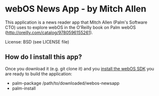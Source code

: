 webOS News App - by Mitch Allen
===============================

This application is a news reader app that Mitch Allen (Palm's Software CTO) uses to explore webOS in the O'Reilly book on Palm webOS (http://oreilly.com/catalog/9780596155261).

License:  BSD (see LICENSE file)

How do I install this app?
--------------------------

Once you download it (e.g. git clone it) and you [install the webOS SDK](http://developer.palm.com/index.php?option=com_ajaxregister&view=register&sdkdownload) you are ready to build the application:

* palm-package /path/to/downloaded/webos-newsapp
* palm-install

